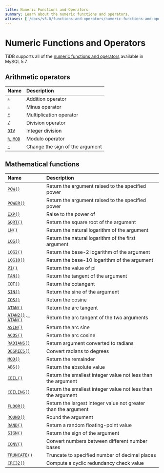 ```yaml
---
title: Numeric Functions and Operators
summary: Learn about the numeric functions and operators.
aliases: ['/docs/v3.0/functions-and-operators/numeric-functions-and-operators/','/docs/v3.0/reference/sql/functions-and-operators/numeric-functions-and-operators/','/docs/sql/numeric-functions-and-operators/']
---
```


# Numeric Functions and Operators

TiDB supports all of the [numeric functions and operators](https://dev.mysql.com/doc/refman/5.7/en/numeric-functions.html) available in MySQL 5.7.

## Arithmetic operators

| Name                                                                                        | Description                       |
|:----------------------------------------------------------------------------------------------|:----------------------------------|
| [`+`](https://dev.mysql.com/doc/refman/5.7/en/arithmetic-functions.html#operator_plus)        | Addition operator                 |
| [`-`](https://dev.mysql.com/doc/refman/5.7/en/arithmetic-functions.html#operator_minus)       | Minus operator                    |
| [`*`](https://dev.mysql.com/doc/refman/5.7/en/arithmetic-functions.html#operator_times)       | Multiplication operator           |
| [`/`](https://dev.mysql.com/doc/refman/5.7/en/arithmetic-functions.html#operator_divide)      | Division operator                 |
| [`DIV`](https://dev.mysql.com/doc/refman/5.7/en/arithmetic-functions.html#operator_div)       | Integer division                  |
| [`%`, `MOD`](https://dev.mysql.com/doc/refman/5.7/en/arithmetic-functions.html#operator_mod)  | Modulo operator                   |
| [`-`](https://dev.mysql.com/doc/refman/5.7/en/arithmetic-functions.html#operator_unary-minus) | Change the sign of the argument   |

## Mathematical functions

| Name                                                                                                      | Description                                                       |
|:----------------------------------------------------------------------------------------------------------|:------------------------------------------------------------------|
| [`POW()`](https://dev.mysql.com/doc/refman/5.7/en/mathematical-functions.html#function_pow)               | Return the argument raised to the specified power                 |
| [`POWER()`](https://dev.mysql.com/doc/refman/5.7/en/mathematical-functions.html#function_power)           | Return the argument raised to the specified power                 |
| [`EXP()`](https://dev.mysql.com/doc/refman/5.7/en/mathematical-functions.html#function_exp)               | Raise to the power of                                             |
| [`SQRT()`](https://dev.mysql.com/doc/refman/5.7/en/mathematical-functions.html#function_sqrt)             | Return the square root of the argument                            |
| [`LN()`](https://dev.mysql.com/doc/refman/5.7/en/mathematical-functions.html#function_ln)                 | Return the natural logarithm of the argument                      |
| [`LOG()`](https://dev.mysql.com/doc/refman/5.7/en/mathematical-functions.html#function_log)               | Return the natural logarithm of the first argument                |
| [`LOG2()`](https://dev.mysql.com/doc/refman/5.7/en/mathematical-functions.html#function_log2)             | Return the base-2 logarithm of the argument                       |
| [`LOG10()`](https://dev.mysql.com/doc/refman/5.7/en/mathematical-functions.html#function_log10)           | Return the base-10 logarithm of the argument                      |
| [`PI()`](https://dev.mysql.com/doc/refman/5.7/en/mathematical-functions.html#function_pi)                 | Return the value of pi                                            |
| [`TAN()`](https://dev.mysql.com/doc/refman/5.7/en/mathematical-functions.html#function_tan)               | Return the tangent of the argument                                |
| [`COT()`](https://dev.mysql.com/doc/refman/5.7/en/mathematical-functions.html#function_cot)               | Return the cotangent                                              |
| [`SIN()`](https://dev.mysql.com/doc/refman/5.7/en/mathematical-functions.html#function_sin)               | Return the sine of the argument                                   |
| [`COS()`](https://dev.mysql.com/doc/refman/5.7/en/mathematical-functions.html#function_cos)               | Return the cosine                                                 |
| [`ATAN()`](https://dev.mysql.com/doc/refman/5.7/en/mathematical-functions.html#function_atan)             | Return the arc tangent                                            |
| [`ATAN2(), ATAN()`](https://dev.mysql.com/doc/refman/5.7/en/mathematical-functions.html#function_atan2)   | Return the arc tangent of the two arguments                       |
| [`ASIN()`](https://dev.mysql.com/doc/refman/5.7/en/mathematical-functions.html#function_asin)             | Return the arc sine                                               |
| [`ACOS()`](https://dev.mysql.com/doc/refman/5.7/en/mathematical-functions.html#function_acos)             | Return the arc cosine                                             |
| [`RADIANS()`](https://dev.mysql.com/doc/refman/5.7/en/mathematical-functions.html#function_radians)       | Return argument converted to radians                              |
| [`DEGREES()`](https://dev.mysql.com/doc/refman/5.7/en/mathematical-functions.html#function_degrees)       | Convert radians to degrees                                        |
| [`MOD()`](https://dev.mysql.com/doc/refman/5.7/en/mathematical-functions.html#function_mod)               | Return the remainder                                              |
| [`ABS()`](https://dev.mysql.com/doc/refman/5.7/en/mathematical-functions.html#function_abs)               | Return the absolute value                                         |
| [`CEIL()`](https://dev.mysql.com/doc/refman/5.7/en/mathematical-functions.html#function_ceil)             | Return the smallest integer value not less than the argument      |
| [`CEILING()`](https://dev.mysql.com/doc/refman/5.7/en/mathematical-functions.html#function_ceiling)       | Return the smallest integer value not less than the argument      |
| [`FLOOR()`](https://dev.mysql.com/doc/refman/5.7/en/mathematical-functions.html#function_floor)           | Return the largest integer value not greater than the argument    |
| [`ROUND()`](https://dev.mysql.com/doc/refman/5.7/en/mathematical-functions.html#function_round)           | Round the argument                                                |
| [`RAND()`](https://dev.mysql.com/doc/refman/5.7/en/mathematical-functions.html#function_rand)             | Return a random floating-point value                              |
| [`SIGN()`](https://dev.mysql.com/doc/refman/5.7/en/mathematical-functions.html#function_sign)             | Return the sign of the argument                                   |
| [`CONV()`](https://dev.mysql.com/doc/refman/5.7/en/mathematical-functions.html#function_conv)             | Convert numbers between different number bases                    |
| [`TRUNCATE()`](https://dev.mysql.com/doc/refman/5.7/en/mathematical-functions.html#function_truncate)     | Truncate to specified number of decimal places                    |
| [`CRC32()`](https://dev.mysql.com/doc/refman/5.7/en/mathematical-functions.html#function_crc32)           | Compute a cyclic redundancy check value                           |
